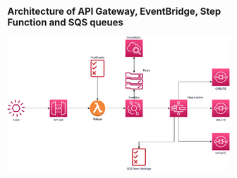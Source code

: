 
## Architecture of API Gateway, EventBridge, Step Function and SQS queues

![Architecture Diagram](./EventBridgeStepfunctionSQS.drawio.png)
